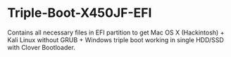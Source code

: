 # Triple-Boot-X450JF-EFI
Contains all necessary files in EFI partition to get Mac OS X (Hackintosh) + Kali Linux without GRUB + Windows triple boot working in single HDD/SSD with Clover Bootloader.
